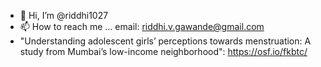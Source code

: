 - 👋 Hi, I’m @riddhi1027
- 📫 How to reach me ... email: riddhi.v.gawande@gmail.com 
-  "Understanding adolescent girls’ perceptions towards menstruation: A study from Mumbai’s low-income neighborhood": https://osf.io/fkbtc/
<!---
riddhi1027/riddhi1027 is a ✨ special ✨ repository because its `README.md` (this file) appears on your GitHub profile.
You can click the Preview link to take a look at your changes.
--->
